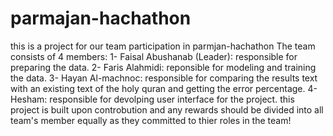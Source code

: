 # parmajan-hachathon
this is a project for our team participation in parmjan-hachathon 
The team consists of 4 members:
1- Faisal Abushanab (Leader): responsible for preparing the data.
2- Faris Alahmidi: reponsible for modeling and training the data.
3- Hayan Al-machnoc: responsible for comparing the results text with an existing text of the holy quran and getting the error percentage.
4- Hesham: responsible for devolping user interface for the project.
this project is built upon controbution and any rewards should be divided into all team's member equally as they committed to thier roles in the team!
